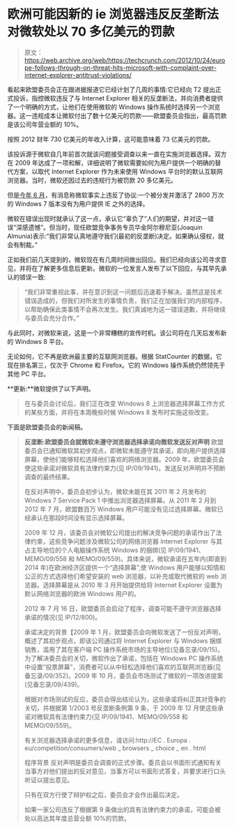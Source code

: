 # 欧洲可能因新的 ie 浏览器违反反垄断法对微软处以 70 多亿美元的罚款

> 原文：<https://web.archive.org/web/https://techcrunch.com/2012/10/24/europe-follows-through-on-threat-hits-microsoft-with-complaint-over-internet-explorer-antitrust-violations/>

看起来欧盟委员会正在跟进据报道它已经计划了几周的事情:它已经向 T2 提出正式投诉，指控微软违反了与 Internet Explorer 相关的反垄断法，并向消费者提供了一个明确的方式，让他们在使用微软的 Windows 操作系统时选择另一个浏览器。这一违规成本让微软付出了数十亿美元的罚款——欧盟委员会指出，最高罚款是该公司年营业额的 10%。

按照 2012 财年 730 亿美元的年收入计算，这可能意味着 73 亿美元的罚款。

该投诉源于微软自几年前首次就该问题接受调查以来一直在实施浏览器选择。双方在 2009 年达成了一项和解，详细说明了微软需要如何为用户提供一个明确的替代方案，以取代 Internet Explorer 作为未来使用 Windows 平台时的默认互联网浏览器。当时，微软还因过去的违规行为被罚款 20 多亿美元。

但是[今年 6 月](https://web.archive.org/web/20230315095535/http://www.bbc.co.uk/news/technology-18873042)，有消息称微软事实上违反了协议:一个被分发并激活了 2800 万次的 Windows 7 版本没有为用户提供 IE 之外的选择。

微软在错误出现时就承认了这一点，承认它“辜负了”人们的期望，并对这一错误“深感遗憾”。但当时，现任欧盟竞争事务专员华金阿尔穆尼亚(Joaquin Almunia)表示:“我们非常认真地遵守我们(最初的反垄断)决定。如果确认侵权，就会有制裁。”

正如我们前几天提到的，微软现在有几周时间做出回应。我们已经向该公司寻求意见，并将在了解更多信息后更新。微软的一位发言人发布了以下回应，与其早先承认的错误一致:

> “我们非常重视此事，并在意识到这一问题后迅速着手解决。虽然这是技术错误造成的，但我们对所发生的事情负责，我们正在加强我们的内部程序，以帮助确保此类事情不会再次发生。我们真诚地为这一错误道歉，并将继续与委员会充分合作。”

与此同时，对微软来说，这是一个非常糟糕的宣传时机。该公司将在几天后发布新的 Windows 8 平台。

无论如何，它不再是欧洲最主要的互联网浏览器。根据 StatCounter 的数据，它现在排名第三，仅次于 Chrome 和 Firefox。它的 Windows 操作系统仍然领先于其他 PC 平台。

**更新:**微软提供了以下声明。

> 在与委员会讨论后，我们正在改变 Windows 8 上浏览器选择屏幕工作方式的某些方面，并将在本周晚些时候 Windows 8 发布时实施这些改变。

下面是欧盟委员会的新闻稿。

> **反垄断:欧盟委员会就微软未遵守浏览器选择承诺向微软发送反对声明**
> 欧盟委员会已通知微软其初步观点，即微软未能遵守其承诺，即向用户提供选择屏幕，使他们能够轻松选择他们喜欢的网络浏览器。2009 年，欧盟委员会使这些承诺对微软具有法律约束力(见 IP/09/1941)。发送反对声明并不预断调查的最终结果。
> 
> 在反对声明中，委员会初步认为，微软未能在其 2011 年 2 月发布的 Windows 7 Service Pack 1 中推出浏览器选择屏幕。从 2011 年 2 月到 2012 年 7 月，欧盟数百万 Windows 用户可能没有见过选择屏幕。微软已经承认在那段时间没有显示选择屏幕。
> 
> 2009 年 12 月，该委员会对微软公司提出的解决竞争问题的承诺作出了法律约束，这些竞争问题涉及微软公司的网络浏览器 Internet Explorer 与其占主导地位的个人电脑操作系统 Windows 的捆绑(见 IP/09/1941、MEMO/09/558 和 MEMO/09/559)。具体来说，微软承诺在五年内(即直到 2014 年)在欧洲经济区提供一个“选择屏幕”,使 Windows 用户能够以知情和公正的方式选择他们希望安装的 web 浏览器，以补充或取代微软的 web 浏览器。选择屏幕是从 2010 年 3 月开始提供给将 Internet Explorer 设置为默认网络浏览器的欧洲 Windows 用户的。
> 
> 2012 年 7 月 16 日，欧盟委员会启动了程序，调查可能不遵守浏览器选择承诺的情况(见 IP/12/800)。
> 
> 承诺决定的背景【2009 年 1 月，欧盟委员会向微软发送了一份反对声明，概述了其初步观点，即该公司通过将 Internet Explorer 与 Windows 捆绑销售，滥用了其在客户端 PC 操作系统市场的主导地位(见备忘录/09/15)。为了解决委员会的关切，微软作出了承诺，包括在 Windows PC 操作系统中设置“投票屏幕”，消费者可以从中轻松选择他们喜欢的互联网浏览器(见备忘录/09/352)。2009 年 10 月，委员会市场测试了微软的一项改进提案(见备忘录/09/439)。
> 
> 根据对市场测试的反应，委员会得出结论认为，这些承诺将纠正其对竞争的关切，并根据第 1/2003 号反垄断条例第 9 条，于 2009 年 12 月使这些承诺对微软具有法律约束力(见 IP/09/1941、MEMO/09/558 和 MEMO/09/559)。
> 
> 有关浏览器选择承诺的更多信息，请访问:http://EC . Europa . eu/competition/consumers/web _ browsers _ choice _ en . html
> 
> 程序背景
> 反对声明是委员会调查的正式步骤。委员会以书面形式通知有关当事方对他们提出的反对意见，当事方可以书面形式答复，并要求进行口头听证以提出意见。
> 
> 只有在双方行使了辩护权之后，委员会才会作出最后决定。
> 
> 如果一家公司违反了根据第 9 条做出的具有法律约束力的承诺，可能会被处以高达其年度总营业额 10%的罚款。